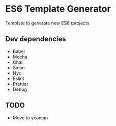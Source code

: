 # ES6 Template Generator

Template to generate new ES6 tprojects

## Dev dependencies

- Babel
- Mocha
- Chai
- Sinon
- Nyc
- Eslint
- Prettier
- Debug

## TODO

- Move to yeoman
